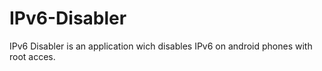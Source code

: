 # IPv6-Disabler
IPv6 Disabler is an application wich disables IPv6 on android phones with root acces.
